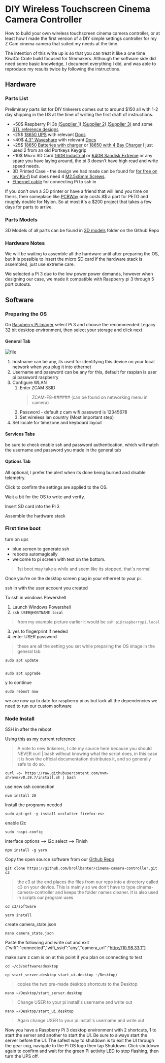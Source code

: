 # DIY Wireless Touchscreen Cinema Camera Controller


How to build your own wireless touchscreen cinema camera controller, or at least how I made the first version of a DIY simple settings controller for my Z Cam cinema camera that suited my needs at the time. 

The intention of this write up is so that you can treat it like a one time KiwiCo Crate build focused for filmmakers. Although the software side did need some basic knowledge, I document everything I did, and was able to reproduce my results twice by following the instructions. 



## Hardware

### Parts List
Preliminary parts list for DIY tinkerers comes out to around $150 all with 1-2 day shipping in the US at the time of writing the first draft of instructions.

<ul>
  <li>
    ~50$ Raspberry Pi 3b <a href="https://amzn.to/3J5R4oP" target="_blank" rel="noopener">(Supplier 1)</a> <a href="https://amzn.to/3J2SBvZ" target="_blank" rel="noopener">(Supplier 2)</a> <a href="https://amzn.to/3VMP78s" target="_blank" rel="noopener">(Supplier 3)</a> and some <a href="https://www.thingiverse.com/thing:1701186/files" target="_blank" rel="noopener">STL reference designs</a>
  </li>
  <li>
    ~25$ <a href="https://amzn.to/49iq5kA" target="_blank" rel="noopener">18650 UPS</a> with relevant <a href="https://www.waveshare.com/wiki/UPS_HAT" target="_blank" rel="noopener">Docs</a>
  </li>
  <li>
    ~40$ <a href="https://amzn.to/3J6aYQx" target="_blank" rel="noopener"> 4.3" Waveshare</a> with relevant <a href="https://www.waveshare.com/wiki/4.3inch_DSI_LCD" target="_blank" rel="noopener">Docs</a>
  </li>
  <li>
    ~25$ <a href="https://amzn.to/4aiJ9k7" target="_blank" rel="noopener noreferrer">18650 Batteries with charger</a> or <a href="https://amzn.to/3J4HimH" target="_blank" rel="noopener noreferrer">18650 with 4 Bay Charger</a> I just used 2 from an old Portkeys Keygrip
  </li>
  <li>
    ~10$ Micro SD Card <a href="https://amzn.to/3THzQTD" target="_blank" rel="noopener noreferrer">16GB Industrial</a> or <a href="https://amzn.to/3vLvEtV" target="_blank" rel="noopener noreferrer">64GB Sandisk Extreme</a> or any spare you have laying around, the pi 3 doesn't have high read and write speed needs. 
  </li>
  <li>3D Printed Case - the design we had made can be found for <a href="https://ko-fi.com/s/1c18519251" target="_blank" rel="noopener">for free on my Ko-fi</a> but does need 4 <a href="https://amzn.to/4aZlxkV" target="_blank" rel="noopener">M2.5x8mm Screws</a>.
</li>
<li><a href="https://amzn.to/3U22kra" target="_blank" rel="noopener">Ethernet cable</a> for connecting Pi to ssh in</li></ul>
If you don't own a 3D printer or have a friend that will lend you time on theirs, then someplace like <a href="https://www.pcbway.com/rapid-prototyping/manufacture/?type=2" target="_blank" rel="noopener">PCBWay</a> only costs 8$ a part for PETG and roughly double for Nylon. So at most it's a $200 project that takes a few days for parts to arrive. 


### Parts Models
3D Models of all parts can be found in <a href="https://github.com/brollbanter/cinema-camera-controller/tree/main/hardware/parts_ref/3d-models" target="_blank" rel="noopener">3D models</a> folder on the Github Repo


### Hardware Notes

We will be waiting to assemble all the hardware until after preparing the OS, but it is possible to insert the micro SD card if the hardware stack is assembled, just use extreme care.

We selected a Pi 3 due to the low power power demands, however when designing our case, we made it compatible with Raspberry pi 3 through 5 port cutouts. 

## Software

### Preparing the OS

On <a href="https://www.raspberrypi.com/software/" target="_blank" rel="noopener noreferrer">Raspberry Pi Imager</a> select Pi 3 and choose the recommended Legacy 32 bit desktop environment, then select your storage and click next

#### General Tab

![file](https://brollbanter.com/wp-content/uploads/2024/04/image-1713804721092.png)

1. hostname can be any, its used for identifying this device on your local network when you plug it into ethernet
2. Username and password can be any for this, default for raspian is user pi password raspberry
3. Configure WLAN 
	1. Enter ZCAM SSID
		>ZCAM-F8-###### (can be found on networking menu in camera)
	2. Password - default z cam wifi password is 12345678
	3. Set wireless lan country (Most important step)
4. Set locale for timezone and keyboard layout

#### Services Tabs
be sure to check enable ssh and password authentication, which will match the username and password you made in the general tab

#### Options Tab
All optional, I prefer the alert when its done being burned and disable telemetry.

Click to confirm the settings are applied to the OS.

Wait a bit for the OS to write and verify.

Insert SD card into the Pi 3

Assemble the hardware stack

### First time boot

turn on ups 
- blue screen to generate ssh
- reboots automagically
- welcome to pi screen with text on the bottom. 
>1st boot may take a while and seem like its stopped, that's normal

Once you're on the desktop screen plug in your ethernet to your pi.

ssh in with the user account you created

To ssh in windows Powershell
1. Launch Windows Powershell 
2. `ssh USER@HOSTNAME.local`
> from my example picture earlier it would be `ssh pi@raspberrypi.local` 
3. yes to fingerprint if needed
4. enter USER password
> these are all the setting you set while preparing the OS image in the general tab

	
	
	sudo apt update

 
	sudo apt upgrade
	
y to continue
	
	
	sudo reboot now
we are now up to date for raspberry pi os but lack all the dependencies we need to run our custom software

### Node Install 

SSH in after the reboot

Using <a href="https://nodejs.org/en/download/package-manager" target="_blank" rel="noopener noreferrer">this</a> as my current reference 
>A  note to new tinkerers, I cite my source here because you should NEVER curl | bash without knowing what the script does, in this case it is how the official documentation distributes it, and so generally safe to do so.

	curl -o- https://raw.githubusercontent.com/nvm-sh/nvm/v0.39.7/install.sh | bash


use new ssh connection 

	nvm install 20

Install the programs needed

	sudo apt-get -y install unclutter firefox-esr 

 enable i2c 

	sudo raspi-config	

interface options --> I2c select --> Finish

	npm install -g yarn

Copy the open source software from our <a href="https://github.com/brollbanter/cinema-camera-controller" target="_blank" rel="noopener">Github Repo</a>


	git clone https://github.com/brollbanter/cinema-camera-controller.git c3	
>the c3 at the end places the files from our repo into a directory called c3 on your device. This is mainly so we don't have to type cinema-camera-controller and keeps the folder names cleaner. It is also used in scripts our program uses 

	cd c3/software

	yarn install

create camera_state.json 

	nano camera_state.json 

Paste the following and write out and exit 
	{"wifi":"connected","wifi_ssid":"any","camera_url":"http://10.98.33.1"}

make sure z cam is on at this point if you plan on connecting to test

	cd ~/c3/software/desktop

	cp start_server.desktop start_ui.desktop ~/Desktop/
>copies the two pre-made desktop shortcuts to the Desktop

	nano ~/Desktop/start_server.desktop

>Change USER to your pi install's username and write out

 	nano ~/Desktop/start_ui.desktop
 
 
>Again change USER to your pi install's username and write out

 
Now you have a Raspberry Pi 3 desktop environment with 2 shortcuts, 1 to start the server and another to start the UI. Be sure to always start the server before the UI. The safest way to shutdown is to exit the UI through the gear cog, navigate to the Pi OS logo then tap Shutdown. Click shutdown again to confirm and wait for the green Pi activity LED to stop flashing, then turn the UPS off. 
 
